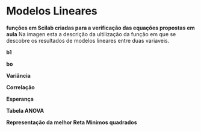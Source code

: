 # Modelos Lineares
**funções em Scilab criadas para a verificação das equações propostas em aula**
Na imagen esta a descrição da ultilização da função em que se
descobre os resultados de modelos lineares entre duas variaveis.

**b1**

**bo**

**Variância**

**Correlação**

**Esperança**

**Tabela ANOVA**

**Representação da melhor Reta Minimos quadrados**

